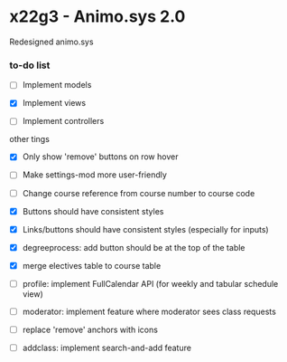 # x22g3 - Animo.sys 2.0

Redesigned animo.sys

### to-do list

- [ ] Implement models

- [x] Implement views

- [ ] Implement controllers

other tings

- [x] Only show 'remove' buttons on row hover

- [ ] Make settings-mod more user-friendly

- [ ] Change course reference from course number to course code

- [x] Buttons should have consistent styles

- [x] Links/buttons should have consistent styles (especially for inputs)

- [x] degreeprocess: add button should be at the top of the table

- [x] merge electives table to course table

- [ ] profile: implement FullCalendar API (for weekly and tabular schedule view)

- [ ] moderator: implement feature where moderator sees class requests

- [ ] replace 'remove' anchors with icons

- [ ] addclass: implement search-and-add feature